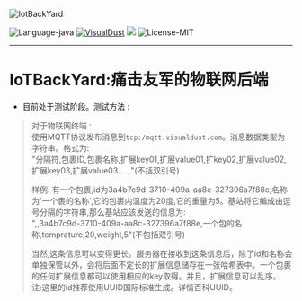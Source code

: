 ![IotBackYard](http://visualdust.com/kexie/repository/IotBackYard/Images/Head.png)

 ![Language-java](https://img.shields.io/badge/Language-java_kotlin-orange) 
 [![VisualDust](https://img.shields.io/badge/Assignment-VisualDust-darkgreen)](https://github.com/VisualDust) 
 [![](https://img.shields.io/badge/Email-VisualDust%40outlook.com-green)](VisualDust@outlook.com)
 ![License-MIT](https://img.shields.io/badge/License-MIT-blue) 

 ---

 # IoTBackYard:痛击友军的物联网后端  

* 目前处于测试阶段。测试方法 :  

> 对于物联网终端 :   
>使用MQTT协议发布消息到`tcp:/mqtt.visualdust.com`。消息数据类型为字符串。格式为:  
>"分隔符,包裹ID,包裹名称,扩展key01,扩展value01,扩key02,扩展value02,扩展key03,扩展value03......"(不括双引号)  
>
> 样例: 有一个包裹,id为3a4b7c9d-3710-409a-aa8c-327396a7f88e,名称为'一个裹的名称',它的包裹内温度为20度,它的重量为5。基站将它编成由逗号分隔的字符串,那么基站应该发送的信息为:  
>",,3a4b7c9d-3710-409a-aa8c-327396a7f88e,一个包的名称,temprature,20,weight,5"(不包括双引号)  
>  
>当然,这条信息可以变得更长。服务器在接收到这条信息后，除了id和名称会单独保管以外，会将后面不定长的扩展信息储存在一张哈希表中。一个包裹的任何扩展信息都可以使用相应的key取得。并且，扩展信息可以乱序。  
>注:这里的id推荐使用UUID国际标准生成。详情百科UUID。
